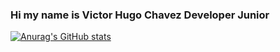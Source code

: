 ### Hi my name is Victor Hugo Chavez **Developer Junior**

[![Anurag's GitHub stats](https://github-readme-stats.vercel.app/api?username=VictorHugoChavez&hide=stars,commits,prs,issues,contribs)](https://github.com/anuraghazra/github-readme-stats)

<!--
**VictorHugoChavez/VictorHugoChavez** is a ✨ _special_ ✨ repository because its `README.md` (this file) appears on your GitHub profile.

Here are some ideas to get you started:

- 🔭 I’m currently working on ...
- 🌱 I’m currently learning ...
- 👯 I’m looking to collaborate on ...
- 🤔 I’m looking for help with ...
- 💬 Ask me about ...
- 📫 How to reach me: ...
- 😄 Pronouns: ...
- ⚡ Fun fact: ...
-->

